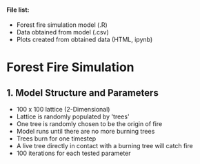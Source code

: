 #### File list:
- Forest fire simulation model (.R)
- Data obtained from model (.csv)
- Plots created from obtained data (HTML, ipynb)

# Forest Fire Simulation

## 1. Model Structure and Parameters
- 100 x 100 lattice (2-Dimensional)
- Lattice is randomly populated by 'trees'
- One tree is randomly chosen to be the origin of fire
- Model runs until there are no more burning trees
- Trees burn for one timestep
- A live tree directly in contact with a burning tree will catch fire
- 100 iterations for each tested parameter
